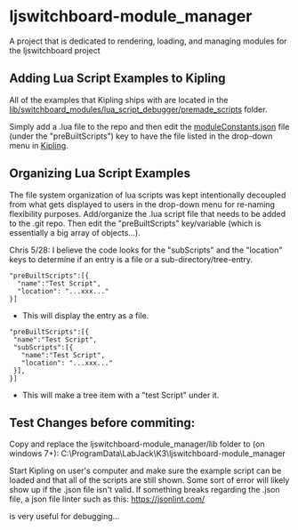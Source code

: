 # ljswitchboard-module_manager
A project that is dedicated to rendering, loading, and managing modules for the ljswitchboard project

## Adding Lua Script Examples to Kipling
All of the examples that Kipling ships with are located in the [lib/switchboard_modules/lua_script_debugger/premade_scripts](https://github.com/chrisJohn404/ljswitchboard-module_manager/tree/master/lib/switchboard_modules/lua_script_debugger/premade_scripts) folder.  

Simply add a .lua file to the repo and then edit the [moduleConstants.json](https://github.com/chrisJohn404/ljswitchboard-module_manager/blob/master/lib/switchboard_modules/lua_script_debugger/moduleConstants.json) file (under the "preBuiltScripts") key to have the file listed in the drop-down menu in [Kipling](https://labjack.com/support/software/applications/t-series/kipling/lua-scripting).

## Organizing Lua Script Examples

The file system organization of lua scripts was kept intentionally decoupled from what gets displayed to users in the drop-down menu for re-naming flexibility purposes.  Add/organize the .lua script file that needs to be added to the .git repo.  Then edit the "preBuiltScripts" key/variable (which is essentially a big array of objects...).

Chris 5/28: I believe the code looks for the "subScripts" and the "location" keys to determine if an entry is a file or a sub-directory/tree-entry.  
```
"preBuiltScripts":[{
  "name":"Test Script",
  "location": "...xxx..."
}]
```
 - This will display the entry as a file.
 
 ```
"preBuiltScripts":[{
  "name":"Test Script",
  "subScripts":[{
    "name":"Test Script",
    "location": "...xxx..."
  }],
}]
```
 - This will make a tree item with a "test Script" under it.

## Test Changes before commiting:
Copy and replace the ljswitchboard-module_manager/lib folder to (on windows 7+):
C:\ProgramData\LabJack\K3\ljswitchboard-module_manager

Start Kipling on user's computer and make sure the example script can be loaded and that all of the scripts are still shown.  Some sort of error will likely show up if the .json file isn't valid.  If something breaks regarding the .json file, a json file linter such as this:
https://jsonlint.com/

is very useful for debugging...
